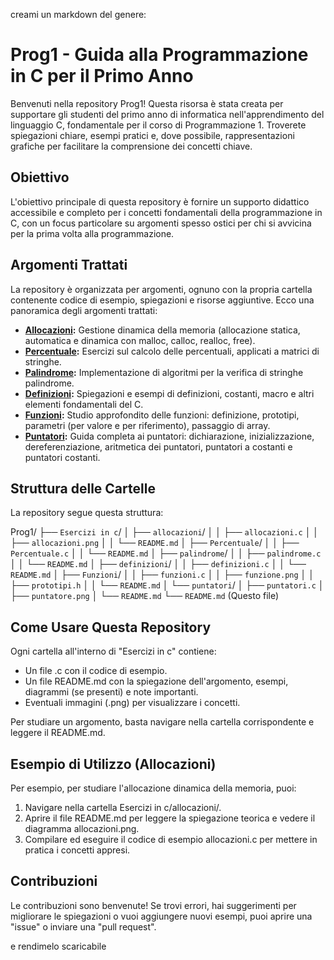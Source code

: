 creami un markdown del genere:
# Prog1 - Guida alla Programmazione in C per il Primo Anno

Benvenuti nella repository Prog1! Questa risorsa è stata creata per supportare gli studenti del primo anno di informatica nell'apprendimento del linguaggio C, fondamentale per il corso di Programmazione 1. Troverete spiegazioni chiare, esempi pratici e, dove possibile, rappresentazioni grafiche per facilitare la comprensione dei concetti chiave.

## Obiettivo

L'obiettivo principale di questa repository è fornire un supporto didattico accessibile e completo per i concetti fondamentali della programmazione in C, con un focus particolare su argomenti spesso ostici per chi si avvicina per la prima volta alla programmazione.

## Argomenti Trattati

La repository è organizzata per argomenti, ognuno con la propria cartella contenente codice di esempio, spiegazioni e risorse aggiuntive. Ecco una panoramica degli argomenti trattati:

*   **[Allocazioni](Esercizi%20in%20c/allocazioni/README.md):** Gestione dinamica della memoria (allocazione statica, automatica e dinamica con malloc, calloc, realloc, free).
*   **[Percentuale](Esercizi%20in%20c/Percentuale/README.md):** Esercizi sul calcolo delle percentuali, applicati a matrici di stringhe.
*   **[Palindrome](Esercizi%20in%20c/palindrome/README.md):** Implementazione di algoritmi per la verifica di stringhe palindrome.
*   **[Definizioni](Esercizi%20in%20c/definizioni/README.md):** Spiegazioni e esempi di definizioni, costanti, macro e altri elementi fondamentali del C.
*   **[Funzioni](Esercizi%20in%20c/Funzioni/README.md):** Studio approfondito delle funzioni: definizione, prototipi, parametri (per valore e per riferimento), passaggio di array.
*   **[Puntatori](Esercizi%20in%20c/puntatori/README.md):** Guida completa ai puntatori: dichiarazione, inizializzazione, dereferenziazione, aritmetica dei puntatori, puntatori a costanti e puntatori costanti.

## Struttura delle Cartelle

La repository segue questa struttura:

Prog1/
├── `Esercizi in c`/
│   ├── `allocazioni`/
│   │   ├── `allocazioni.c`
│   │   ├── `allocazioni.png`
│   │   └── `README.md`
│   ├── `Percentuale`/
│   │   ├── `Percentuale.c`
│   │   └── `README.md`
│   ├── `palindrome`/
│   │   ├── `palindrome.c`
│   │   └── `README.md`
│   ├── `definizioni`/
│   │   ├── `definizioni.c`
│   │   └── `README.md`
│   ├── `Funzioni`/
│   │   ├── `funzioni.c`
│   │   ├── `funzione.png`
│   │   ├── `prototipi.h`
│   │   └── `README.md`
│   └── `puntatori`/
│       ├── `puntatori.c`
│       ├── `puntatore.png`
│       └── `README.md`
└── `README.md` (Questo file)


## Come Usare Questa Repository

Ogni cartella all'interno di "Esercizi in c" contiene:

*   Un file .c con il codice di esempio.
*   Un file README.md con la spiegazione dell'argomento, esempi, diagrammi (se presenti) e note importanti.
*   Eventuali immagini (.png) per visualizzare i concetti.

Per studiare un argomento, basta navigare nella cartella corrispondente e leggere il README.md.

## Esempio di Utilizzo (Allocazioni)

Per esempio, per studiare l'allocazione dinamica della memoria, puoi:

1.  Navigare nella cartella Esercizi in c/allocazioni/.
2.  Aprire il file README.md per leggere la spiegazione teorica e vedere il diagramma allocazioni.png.
3.  Compilare ed eseguire il codice di esempio allocazioni.c per mettere in pratica i concetti appresi.

## Contribuzioni

Le contribuzioni sono benvenute! Se trovi errori, hai suggerimenti per migliorare le spiegazioni o vuoi aggiungere nuovi esempi, puoi aprire una "issue" o inviare una "pull request".


e rendimelo scaricabile
